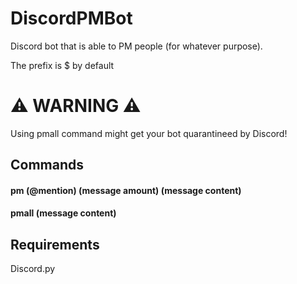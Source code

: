 # DiscordPMBot
Discord bot that is able to PM people (for whatever purpose).

The prefix is $ by default

# ⚠️ WARNING ⚠️
Using pmall command might get your bot quarantineed by Discord!

## Commands

#### pm (@mention) (message amount) (message content)

#### pmall (message content)

## Requirements
Discord.py

